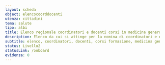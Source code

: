 ```yaml
---
layout: scheda
object: elencocoorddocenti
utenza: cittadini
tema: salute
tipo: albi
title: Elenco regionale coordinatori e docenti corsi in medicina generale
description: Elenco da cui si attinge per la nomina di coordinatori e docenti per i corsi di formazione specifica in medicina generale
subtitle: elenco, coordinatori, docenti, corsi formazione, medicina generale, servizio sanitario
status: Livello2
statusLink: /onboard
evidenza: 0
---
```

